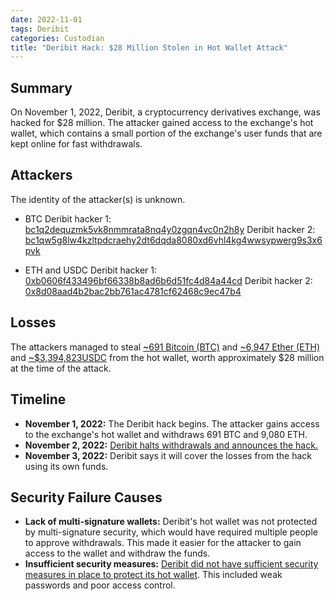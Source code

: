 ```yaml
---
date: 2022-11-01
tags: Deribit
categories: Custodian
title: "Deribit Hack: $28 Million Stolen in Hot Wallet Attack"
---
```


## Summary

On November 1, 2022, Deribit, a cryptocurrency derivatives exchange, was hacked for $28 million. The attacker gained access to the exchange's hot wallet, which contains a small portion of the exchange's user funds that are kept online for fast withdrawals.

## Attackers

The identity of the attacker(s) is unknown.

- BTC
Deribit hacker 1: [bc1q2dequzmk5vk8nmmrata8nq4y0zgqn4vc0n2h8y](https://www.blockchain.com/explorer/addresses/btc/bc1q2dequzmk5vk8nmmrata8nq4y0zgqn4vc0n2h8y)
Deribit hacker 2: [bc1qw5g8lw4kzltpdcraehy2dt6dqda8080xd6vhl4kg4wwsypwerg9s3x6pvk](https://www.blockchain.com/explorer/addresses/btc/bc1qw5g8lw4kzltpdcraehy2dt6dqda8080xd6vhl4kg4wwsypwerg9s3x6pvk) 

- ETH and USDC
Deribit hacker 1: [0xb0606f433496bf66338b8ad6b6d51fc4d84a44cd](https://etherscan.io/address/0xb0606f433496bf66338b8ad6b6d51fc4d84a44cd)
Deribit hacker 2: [0x8d08aad4b2bac2bb761ac4781cf62468c9ec47b4](https://etherscan.io/address/0x8d08aad4b2bac2bb761ac4781cf62468c9ec47b4)

## Losses

The attackers managed to steal [~691 Bitcoin (BTC)](https://www.blockchain.com/ru/explorer/transactions/btc/b8423bb78f26be3d4c0a5dec70c46885c24307bf574f9c941ed37d73ae29f7a2) and [~6,947 Ether (ETH)](https://etherscan.io/tx/0xa1822e68a736bcdb57d05b2679260904813efdd17df62ede1d716dec9eeb4e8c) and [~$3,394,823​​ USDC](https://etherscan.io/tx/0x9ae755bfbb181cc991fc2d54ec6ab04f331042cea5d33e95476846446cf88815) from the hot wallet, worth approximately $28 million at the time of the attack.

## Timeline

- **November 1, 2022:** The Deribit hack begins. The attacker gains access to the exchange's hot wallet and withdraws 691 BTC and 9,080 ETH.
- **November 2, 2022:** [Deribit halts withdrawals and announces the hack.](https://twitter.com/DeribitExchange/status/1587701883778523136)
- **November 3, 2022:** Deribit says it will cover the losses from the hack using its own funds.

## Security Failure Causes

- **Lack of multi-signature wallets:** Deribit's hot wallet was not protected by multi-signature security, which would have required multiple people to approve withdrawals. This made it easier for the attacker to gain access to the wallet and withdraw the funds.
- **Insufficient security measures:** [Deribit did not have sufficient security measures in place to protect its hot wallet](https://www.certik.com/resources/blog/3an8N7IcFo3ESkV80fwQ38-deribit-incident-analysis). This included weak passwords and poor access control.
